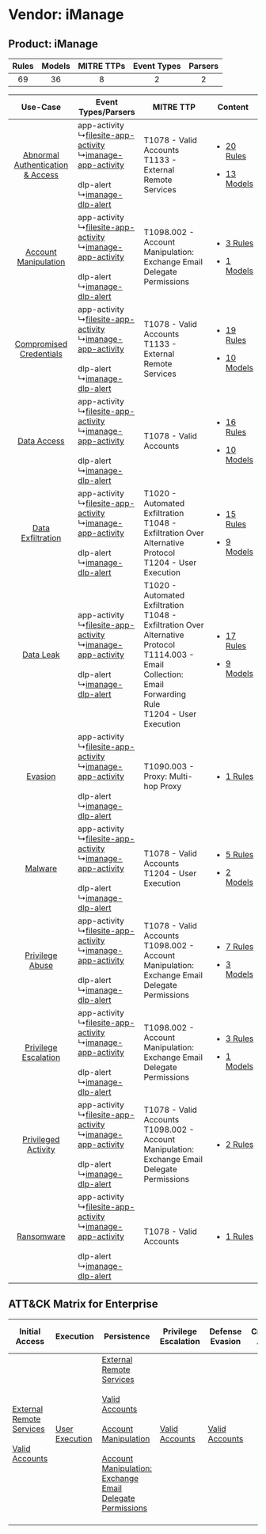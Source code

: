 Vendor: iManage
===============
Product: iManage
----------------
| Rules | Models | MITRE TTPs | Event Types | Parsers |
|:-----:|:------:|:----------:|:-----------:|:-------:|
|  69   |   36   |     8      |      2      |    2    |

|    Use-Case    | Event Types/Parsers    | MITRE TTP    | Content    |
|:----:| ---- | ---- | ---- |
| [Abnormal Authentication & Access](../../../UseCases/uc_abnormal_authentication_&_access.md) |  app-activity<br> ↳[filesite-app-activity](Ps/pC_filesiteappactivity.md)<br> ↳[imanage-app-activity](Ps/pC_imanageappactivity.md)<br><br> dlp-alert<br> ↳[imanage-dlp-alert](Ps/pC_imanagedlpalert.md)<br> | T1078 - Valid Accounts<br>T1133 - External Remote Services<br>    | [<ul><li>20 Rules</li></ul><ul><li>13 Models</li></ul>](RM/r_m_imanage_imanage_Abnormal_Authentication_&_Access.md) |
|    [Account Manipulation](../../../UseCases/uc_account_manipulation.md)    |  app-activity<br> ↳[filesite-app-activity](Ps/pC_filesiteappactivity.md)<br> ↳[imanage-app-activity](Ps/pC_imanageappactivity.md)<br><br> dlp-alert<br> ↳[imanage-dlp-alert](Ps/pC_imanagedlpalert.md)<br> | T1098.002 - Account Manipulation: Exchange Email Delegate Permissions<br>    | [<ul><li>3 Rules</li></ul><ul><li>1 Models</li></ul>](RM/r_m_imanage_imanage_Account_Manipulation.md)    |
|          [Compromised Credentials](../../../UseCases/uc_compromised_credentials.md)          |  app-activity<br> ↳[filesite-app-activity](Ps/pC_filesiteappactivity.md)<br> ↳[imanage-app-activity](Ps/pC_imanageappactivity.md)<br><br> dlp-alert<br> ↳[imanage-dlp-alert](Ps/pC_imanagedlpalert.md)<br> | T1078 - Valid Accounts<br>T1133 - External Remote Services<br>    | [<ul><li>19 Rules</li></ul><ul><li>10 Models</li></ul>](RM/r_m_imanage_imanage_Compromised_Credentials.md)          |
|    [Data Access](../../../UseCases/uc_data_access.md)    |  app-activity<br> ↳[filesite-app-activity](Ps/pC_filesiteappactivity.md)<br> ↳[imanage-app-activity](Ps/pC_imanageappactivity.md)<br><br> dlp-alert<br> ↳[imanage-dlp-alert](Ps/pC_imanagedlpalert.md)<br> | T1078 - Valid Accounts<br>    | [<ul><li>16 Rules</li></ul><ul><li>10 Models</li></ul>](RM/r_m_imanage_imanage_Data_Access.md)    |
|    [Data Exfiltration](../../../UseCases/uc_data_exfiltration.md)    |  app-activity<br> ↳[filesite-app-activity](Ps/pC_filesiteappactivity.md)<br> ↳[imanage-app-activity](Ps/pC_imanageappactivity.md)<br><br> dlp-alert<br> ↳[imanage-dlp-alert](Ps/pC_imanagedlpalert.md)<br> | T1020 - Automated Exfiltration<br>T1048 - Exfiltration Over Alternative Protocol<br>T1204 - User Execution<br>    | [<ul><li>15 Rules</li></ul><ul><li>9 Models</li></ul>](RM/r_m_imanage_imanage_Data_Exfiltration.md)    |
|    [Data Leak](../../../UseCases/uc_data_leak.md)    |  app-activity<br> ↳[filesite-app-activity](Ps/pC_filesiteappactivity.md)<br> ↳[imanage-app-activity](Ps/pC_imanageappactivity.md)<br><br> dlp-alert<br> ↳[imanage-dlp-alert](Ps/pC_imanagedlpalert.md)<br> | T1020 - Automated Exfiltration<br>T1048 - Exfiltration Over Alternative Protocol<br>T1114.003 - Email Collection: Email Forwarding Rule<br>T1204 - User Execution<br> | [<ul><li>17 Rules</li></ul><ul><li>9 Models</li></ul>](RM/r_m_imanage_imanage_Data_Leak.md)    |
|    [Evasion](../../../UseCases/uc_evasion.md)    |  app-activity<br> ↳[filesite-app-activity](Ps/pC_filesiteappactivity.md)<br> ↳[imanage-app-activity](Ps/pC_imanageappactivity.md)<br><br> dlp-alert<br> ↳[imanage-dlp-alert](Ps/pC_imanagedlpalert.md)<br> | T1090.003 - Proxy: Multi-hop Proxy<br>    | [<ul><li>1 Rules</li></ul>](RM/r_m_imanage_imanage_Evasion.md)    |
|    [Malware](../../../UseCases/uc_malware.md)    |  app-activity<br> ↳[filesite-app-activity](Ps/pC_filesiteappactivity.md)<br> ↳[imanage-app-activity](Ps/pC_imanageappactivity.md)<br><br> dlp-alert<br> ↳[imanage-dlp-alert](Ps/pC_imanagedlpalert.md)<br> | T1078 - Valid Accounts<br>T1204 - User Execution<br>    | [<ul><li>5 Rules</li></ul><ul><li>2 Models</li></ul>](RM/r_m_imanage_imanage_Malware.md)    |
|    [Privilege Abuse](../../../UseCases/uc_privilege_abuse.md)    |  app-activity<br> ↳[filesite-app-activity](Ps/pC_filesiteappactivity.md)<br> ↳[imanage-app-activity](Ps/pC_imanageappactivity.md)<br><br> dlp-alert<br> ↳[imanage-dlp-alert](Ps/pC_imanagedlpalert.md)<br> | T1078 - Valid Accounts<br>T1098.002 - Account Manipulation: Exchange Email Delegate Permissions<br>    | [<ul><li>7 Rules</li></ul><ul><li>3 Models</li></ul>](RM/r_m_imanage_imanage_Privilege_Abuse.md)    |
|    [Privilege Escalation](../../../UseCases/uc_privilege_escalation.md)    |  app-activity<br> ↳[filesite-app-activity](Ps/pC_filesiteappactivity.md)<br> ↳[imanage-app-activity](Ps/pC_imanageappactivity.md)<br><br> dlp-alert<br> ↳[imanage-dlp-alert](Ps/pC_imanagedlpalert.md)<br> | T1098.002 - Account Manipulation: Exchange Email Delegate Permissions<br>    | [<ul><li>3 Rules</li></ul><ul><li>1 Models</li></ul>](RM/r_m_imanage_imanage_Privilege_Escalation.md)    |
|    [Privileged Activity](../../../UseCases/uc_privileged_activity.md)    |  app-activity<br> ↳[filesite-app-activity](Ps/pC_filesiteappactivity.md)<br> ↳[imanage-app-activity](Ps/pC_imanageappactivity.md)<br><br> dlp-alert<br> ↳[imanage-dlp-alert](Ps/pC_imanagedlpalert.md)<br> | T1078 - Valid Accounts<br>T1098.002 - Account Manipulation: Exchange Email Delegate Permissions<br>    | [<ul><li>2 Rules</li></ul>](RM/r_m_imanage_imanage_Privileged_Activity.md)    |
|    [Ransomware](../../../UseCases/uc_ransomware.md)    |  app-activity<br> ↳[filesite-app-activity](Ps/pC_filesiteappactivity.md)<br> ↳[imanage-app-activity](Ps/pC_imanageappactivity.md)<br><br> dlp-alert<br> ↳[imanage-dlp-alert](Ps/pC_imanagedlpalert.md)<br> | T1078 - Valid Accounts<br>    | [<ul><li>1 Rules</li></ul>](RM/r_m_imanage_imanage_Ransomware.md)    |

ATT&CK Matrix for Enterprise
----------------------------
| Initial Access                                                                                                                                   | Execution                                                           | Persistence                                                                                                                                                                                                                                                                                                                                 | Privilege Escalation                                                | Defense Evasion                                                     | Credential Access | Discovery | Lateral Movement | Collection                                                                                                                                                            | Command and Control                                                                                                                       | Exfiltration                                                                                                                                                           | Impact |
| ------------------------------------------------------------------------------------------------------------------------------------------------ | ------------------------------------------------------------------- | ------------------------------------------------------------------------------------------------------------------------------------------------------------------------------------------------------------------------------------------------------------------------------------------------------------------------------------------- | ------------------------------------------------------------------- | ------------------------------------------------------------------- | ----------------- | --------- | ---------------- | --------------------------------------------------------------------------------------------------------------------------------------------------------------------- | ----------------------------------------------------------------------------------------------------------------------------------------- | ---------------------------------------------------------------------------------------------------------------------------------------------------------------------- | ------ |
| [External Remote Services](https://attack.mitre.org/techniques/T1133)<br><br>[Valid Accounts](https://attack.mitre.org/techniques/T1078)<br><br> | [User Execution](https://attack.mitre.org/techniques/T1204)<br><br> | [External Remote Services](https://attack.mitre.org/techniques/T1133)<br><br>[Valid Accounts](https://attack.mitre.org/techniques/T1078)<br><br>[Account Manipulation](https://attack.mitre.org/techniques/T1098)<br><br>[Account Manipulation: Exchange Email Delegate Permissions](https://attack.mitre.org/techniques/T1098/002)<br><br> | [Valid Accounts](https://attack.mitre.org/techniques/T1078)<br><br> | [Valid Accounts](https://attack.mitre.org/techniques/T1078)<br><br> |                   |           |                  | [Email Collection](https://attack.mitre.org/techniques/T1114)<br><br>[Email Collection: Email Forwarding Rule](https://attack.mitre.org/techniques/T1114/003)<br><br> | [Proxy: Multi-hop Proxy](https://attack.mitre.org/techniques/T1090/003)<br><br>[Proxy](https://attack.mitre.org/techniques/T1090)<br><br> | [Exfiltration Over Alternative Protocol](https://attack.mitre.org/techniques/T1048)<br><br>[Automated Exfiltration](https://attack.mitre.org/techniques/T1020)<br><br> |        |